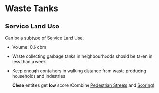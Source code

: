 # Waste Tanks

## Service Land Use
Can be a subtype of [Service Land Use]().

* Volume: 0.6 cbm

* Waste collecting garbage tanks in neighbourhoods should be taken in less than a week

* Keep enough containers in walking distance from waste producing households and industries
  
  **Close** entities get **low** score (Combine [Pedestrian Streets]() and [Scoring]())